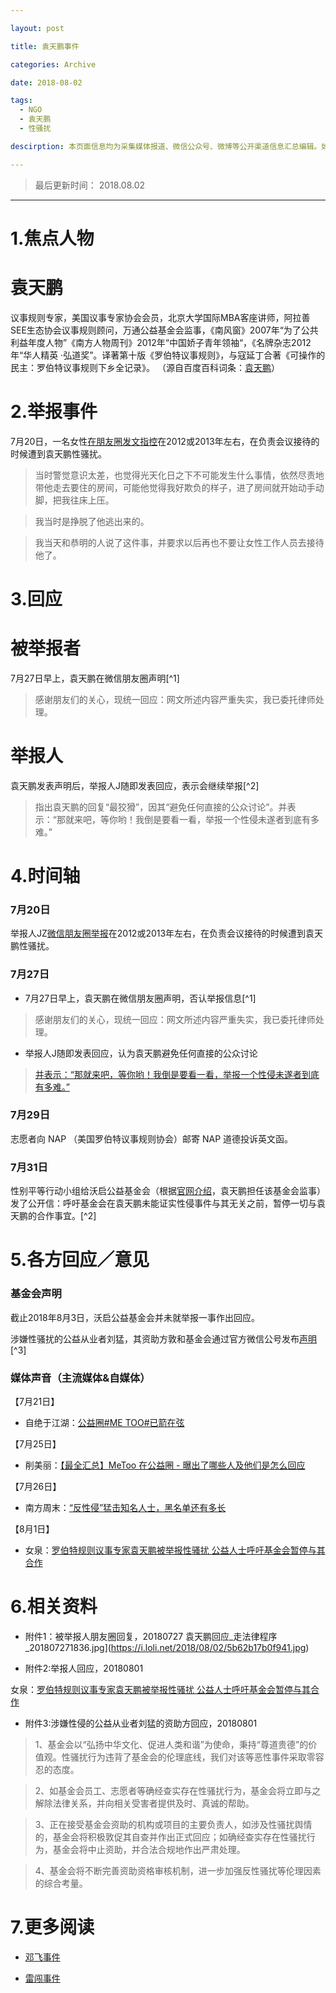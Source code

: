 ```yaml
---

layout: post

title: 袁天鹏事件

categories: Archive

date: 2018-08-02

tags: 
  - NGO
  - 袁天鹏
  - 性骚扰

descirption: 本页面信息均为采集媒体报道、微信公众号、微博等公开渠道信息汇总编辑。如有补充、建议，或愿意参与志愿协作编辑，请与 HelpMiTu@protonmail.com 联系。如您有个人信息申诉或受性侵 / 性骚扰需要求助，请联系 NGOMeToo@gmail.com.

---
```


> 最后更新时间： 2018.08.02

---

# 1.焦点人物
# 袁天鹏

议事规则专家，美国议事专家协会会员，北京大学国际MBA客座讲师，阿拉善SEE生态协会议事规则顾问，万通公益基金会监事，《南风窗》2007年“为了公共利益年度人物”《南方人物周刊》2012年“中国娇子青年领袖“，《名牌杂志2012年“华人精英	·弘道奖”。译著第十版《罗伯特议事规则》，与寇延丁合著《可操作的民主：罗伯特议事规则下乡全记录》。
（源自百度百科词条：[袁天鹏](https://baike.baidu.com/item/%E8%A2%81%E5%A4%A9%E9%B9%8F/10665212)）

# 2.举报事件
7月20日，一名女性[在朋友圈发文指控](https://matters.news/forum/?post=78a526af-758a-43e0-a8fe-8d5b2d28b778)在2012或2013年左右，在负责会议接待的时候遭到袁天鹏性骚扰。

>当时警觉意识太差，也觉得光天化日之下不可能发生什么事情，依然尽责地带他走去要住的房间，可能他觉得我好欺负的样子，进了房间就开始动手动脚，把我往床上压。

>我当时是挣脱了他逃出来的。

>我当天和恭明的人说了这件事，并要求以后再也不要让女性工作人员去接待他了。


# 3.回应
# 被举报者

7月27日早上，袁天鹏在微信朋友圈声明[^1]
> 感谢朋友们的关心，现统一回应：网文所述内容严重失实，我已委托律师处理。

# 举报人
袁天鹏发表声明后，举报人J随即发表回应，表示会继续举报[^2]

> 指出袁天鹏的回复“最狡猾”，因其“避免任何直接的公众讨论”。并表示：“那就来吧，等你哟！我倒是要看一看，举报一个性侵未遂者到底有多难。”


# 4.时间轴
### 7月20日
举报人JZ[微信朋友圈举报](https://matters.news/forum/?post=78a526af-758a-43e0-a8fe-8d5b2d28b778)在2012或2013年左右，在负责会议接待的时候遭到袁天鹏性骚扰。

### 7月27日
- 7月27日早上，袁天鹏在微信朋友圈声明，否认举报信息[^1]
> 感谢朋友们的关心，现统一回应：网文所述内容严重失实，我已委托律师处理。

- 举报人J随即发表回应，认为袁天鹏避免任何直接的公众讨论
> [并表示：“那就来吧，等你哟！我倒是要看一看，举报一个性侵未遂者到底有多难。”](https://mp.weixin.qq.com/s/YQzr2G6NpBPTWP_Gx8PdLg)

### 7月29日
志愿者向 NAP （美国罗伯特议事规则协会）邮寄 NAP 道德投诉英文函。

### 7月31日

性别平等行动小组给沃启公益基金会（根据[官网介绍](http://yiku.vxiaoju.com/wq.php/Home/About/index/id/4.html)，袁天鹏担任该基金会监事）发了公开信：呼吁基金会在袁天鹏未能证实性侵事件与其无关之前，暂停一切与袁天鹏的合作事宜。[^2]



# 5.各方回应／意见

### 基金会声明
截止2018年8月3日，沃启公益基金会并未就举报一事作出回应。

涉嫌性骚扰的公益从业者刘猛，其资助方敦和基金会通过官方微信公号发布[声明](https://mp.weixin.qq.com/s/99H6PO_9RMiHh_5rWRWjUw)[^3]


### 媒体声音（主流媒体&自媒体）

【7月21日】

- 自绝于江湖：[公益圈#ME TOO#已箭在弦](https://mp.weixin.qq.com/s/cWdllPLSHMm2eaiH_rbIcA)

【7月25日】

- 削美丽：[【最全汇总】MeToo 在公益圈 - 曝出了哪些人及他们是怎么回应](https://mp.weixin.qq.com/s/j09i3krJbyBamGvYLVTFyg)

【7月26日】

- 南方周末：[“反性侵”猛击知名人士，黑名单还有多长](https://terminus2049.github.io/archive/2018/07/26/blacklist.html)

【8月1日】

- 女泉：[罗伯特规则议事专家袁天鹏被举报性骚扰 公益人士呼吁基金会暂停与其合作](https://mp.weixin.qq.com/s/YQzr2G6NpBPTWP_Gx8PdLg)



# 6.相关资料

- 附件1：被举报人朋友圈回复，20180727
袁天鹏回应_走法律程序_201807271836.jpg](https://i.loli.net/2018/08/02/5b62b17b0f941.jpg)

- 附件2:举报人回应，20180801

女泉：[罗伯特规则议事专家袁天鹏被举报性骚扰 公益人士呼吁基金会暂停与其合作](https://mp.weixin.qq.com/s/YQzr2G6NpBPTWP_Gx8PdLg)

- 附件3:涉嫌性侵的公益从业者刘猛的资助方回应，20180801

> 1、基金会以“弘扬中华文化、促进人类和谐”为使命，秉持“尊道贵德”的价值观。性骚扰行为违背了基金会的伦理底线，我们对该等恶性事件采取零容忍的态度。

> 2、如基金会员工、志愿者等确经查实存在性骚扰行为，基金会将立即与之解除法律关系，并向相关受害者提供及时、真诚的帮助。

> 3、正在接受基金会资助的机构或项目的主要负责人，如涉及性骚扰舆情的，基金会将积极敦促其自查并作出正式回应；如确经查实存在性骚扰行为，基金会将中止资助，并合法合规地作出严肃处理。

> 4、基金会将不断完善资助资格审核机制，进一步加强反性骚扰等伦理因素的综合考量。


# 7.更多阅读

-  [邓飞事件](https://ngometoo.github.io/Deng-Fei/)

- [雷闯事件](https://ngometoo.github.io/Lei-Chuang/)



